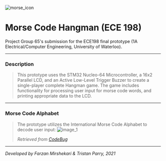 ![morse_icon](https://user-images.githubusercontent.com/64918749/142749381-b82eb312-be18-472f-b1b4-166bbf694ed1.jpg)
# Morse Code Hangman (ECE 198)

Project Group 65's submission for the ECE198 final prototype (1A Electrical/Computer Engineering, University of Waterloo).

-------------------------------------------------------------------------------------------------------------------------------------------------------------------------

<h3>Description</h3>

> This prototype uses the STM32 Nucleo-64 Microcontroller, a 16x2 Parallel LCD, and an Active Low-Level Trigger Buzzer to create a single-player complete Hangman game. The game includes functionality for processing user input for morse code words, and printing appropriate data to the LCD.

-------------------------------------------------------------------------------------------------------------------------------------------------------------------------

<h3>Morse Code Alphabet</h3>

> The prototype utilizes the International Morse Code Alphabet to decode user input:
> ![image_1](https://user-images.githubusercontent.com/64918749/142749605-7d02dc90-37b8-4799-bdfa-2dbbba9611f4.png)
> 
> <i>Retrieved from [CodeBug](https://www.codebug.org.uk/learn/step/540/morse-code-alphabet/)</i>

-------------------------------------------------------------------------------------------------------------------------------------------------------------------------

<i>Developed by Farzan Mirshekari & Tristan Parry, 2021</i>
